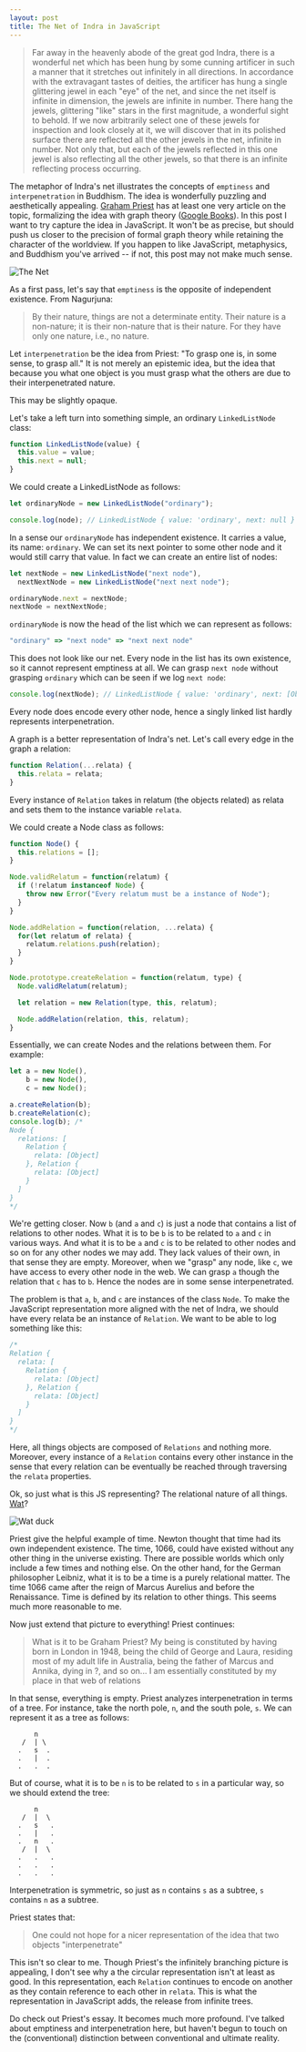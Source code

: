 ```yaml
---
layout: post
title: The Net of Indra in JavaScript
---
```


>Far away in the heavenly abode of the great god Indra, there is a wonderful net which has been hung by some cunning artificer in such a manner that it stretches out infinitely in all directions. In accordance with the extravagant tastes of deities, the artificer has hung a single glittering jewel in each "eye" of the net, and since the net itself is infinite in dimension, the jewels are infinite in number. There hang the jewels, glittering "like" stars in the first magnitude, a wonderful sight to behold. If we now arbitrarily select one of these jewels for inspection and look closely at it, we will discover that in its polished surface there are reflected all the other jewels in the net, infinite in number. Not only that, but each of the jewels reflected in this one jewel is also reflecting all the other jewels, so that there is an infinite reflecting process occurring.

The metaphor of Indra's net illustrates the concepts of `emptiness` and `interpenetration` in Buddhism. The idea is wonderfully puzzling and aesthetically appealing. [Graham Priest](https://www.google.com/search?q=graham+priest&oq=graham+priest&aqs=chrome..69i57j69i60j69i61l2j69i60j35i39.2254j0j4&sourceid=chrome&ie=UTF-8) has at least one very article on the topic, formalizing the idea with graph theory ([Google Books](https://books.google.com/books?id=MMX9CAAAQBAJ&printsec=frontcover&source=gbs_atb#v=onepage&q=indra&f=false)). In this post I want to try capture the idea in JavaScript. It won't be as precise, but should push us closer to the precision of formal graph theory while retaining the character of the worldview. If you happen to like JavaScript, metaphysics, and Buddhism you've arrived -- if not, this post may not make much sense.

![The Net](/img/net_of_indra/net_of_indra.jpg)

As a first pass, let's say that `emptiness` is the opposite of independent existence. From Nagurjuna:

> By their nature, things are not a determinate entity. Their nature is a non-nature; it is their non-nature that is their nature. For they have only one nature, i.e., no nature.

Let `interpenetration` be the idea from Priest: "To grasp one is, in some sense, to grasp all." It is not merely an epistemic idea, but the idea that because you what one object is you must grasp what the others are due to their interpenetrated nature.

This may be slightly opaque.

Let's take a left turn into something simple, an ordinary `LinkedListNode` class:

```javascript
function LinkedListNode(value) {
  this.value = value;
  this.next = null;
}
```

We could create a LinkedListNode as follows:

```javascript
let ordinaryNode = new LinkedListNode("ordinary");

console.log(node); // LinkedListNode { value: 'ordinary', next: null }
```

In a sense our `ordinaryNode` has independent existence. It carries a value, its name: `ordinary`. We can set its next pointer to some other node and it would still carry that value. In fact we can create an entire list of nodes:

```javascript
let nextNode = new LinkedListNode("next node"),
  nextNextNode = new LinkedListNode("next next node");

ordinaryNode.next = nextNode;
nextNode = nextNextNode;
```

`ordinaryNode` is now the head of the list which we can represent as follows:

```javascript
"ordinary" => "next node" => "next next node"
```

This does not look like our net. Every node in the list has its own existence, so it cannot represent emptiness at all. We can grasp `next node` without grasping `ordinary` which can be seen if we log `next node`:

```javascript
console.log(nextNode); // LinkedListNode { value: 'ordinary', next: [Object] }
```

Every node does encode every other node, hence a singly linked list hardly represents interpenetration.

A graph is a better representation of Indra's net. Let's call every edge in the graph a relation:

```javascript
function Relation(...relata) {
  this.relata = relata;
}
```

Every instance of `Relation` takes in relatum (the objects related) as relata
and sets them to the instance variable `relata`.

We could create a Node class as follows:

```javascript
function Node() {
  this.relations = [];
}

Node.validRelatum = function(relatum) {
  if (!relatum instanceof Node) {
    throw new Error("Every relatum must be a instance of Node");
  }
}

Node.addRelation = function(relation, ...relata) {
  for(let relatum of relata) {
    relatum.relations.push(relation);
  }
}

Node.prototype.createRelation = function(relatum, type) {
  Node.validRelatum(relatum);

  let relation = new Relation(type, this, relatum);

  Node.addRelation(relation, this, relatum);
}
```

Essentially, we can create Nodes and the relations between them. For example:

```javascript
let a = new Node(),
    b = new Node(),
    c = new Node();

a.createRelation(b);
b.createRelation(c);
console.log(b); /*
Node {
  relations: [
    Relation {
      relata: [Object]
    }, Relation {
      relata: [Object]
    }
  ]
}
*/
```

We're getting closer. Now `b` (and `a` and `c`) is just a node that contains a list of relations to other nodes. What it is to be `b` is to be related to `a` and `c` in various ways. And what it is to be `a` and `c` is to be related to other nodes and so on for any other nodes we may add. They lack values of their own, in that sense they are empty. Moreover, when we "grasp" any node, like `c`, we have access to every other node in the web. We can grasp `a` though the relation that `c` has to `b`. Hence the nodes are in some sense interpenetrated.

The problem is that `a`, `b`, and `c` are instances of the class `Node`. To make the JavaScript representation more aligned with the net of Indra, we should have every relata be an instance of `Relation`. We want to be able to log something like this:

```javascript
/*
Relation {
  relata: [
    Relation {
      relata: [Object]
    }, Relation {
      relata: [Object]
    }
  ]
}
*/
```
Here, all things objects are composed of `Relations` and nothing more. Moreover, every instance of a `Relation` contains every other instance in the sense that every relation can be eventually be reached through traversing the `relata` properties.

Ok, so just what is this JS representing? The relational nature of all things. [Wat](https://www.destroyallsoftware.com/talks/wat)?

![Wat duck](/img/net_of_indra/rubber_duck.jpg)

Priest give the helpful example of time. Newton thought that time had its own independent existence. The time, 1066, could have existed without any other thing in the universe existing. There are possible worlds which only include a few times and nothing else. On the other hand, for the German philosopher Leibniz, what it is to be a time is a purely relational matter. The time 1066 came after the reign of Marcus Aurelius and before the Renaissance. Time is defined by its relation to other things. This seems much more reasonable to me.

Now just extend that picture to everything! Priest continues:

> What is it to be Graham Priest? My being is constituted by having born in London in 1948, being the child of George and Laura, residing most of my adult life in Australia, being the father of Marcus and Annika, dying in ?, and so on... I am essentially constituted by my place in that web of relations

In that sense, everything is empty. Priest analyzes interpenetration in terms of a tree. For instance, take the north pole, `n`, and the south pole, `s`. We can represent it as a tree as follows:

```text
      n
   /  | \
  .   s  .
  .   |  .
  .   .  .
```

But of course, what it is to be `n` is to be related to `s` in a particular way, so we should extend the tree:

```text
      n
   /  |  \
  .   s   .
  .   |   .
  .   n   .
   /  |  \
  .   .   .
  .   .   .
  .   .   .
```

Interpenetration is symmetric, so just as `n` contains `s` as a subtree, `s` contains `n` as a subtree.

Priest states that:

> One could not hope for a nicer representation of the idea that two objects "interpenetrate"

This isn't so clear to me. Though Priest's the infinitely branching picture is appealing, I don't see why a the circular representation isn't at least as good. In this representation, each `Relation` continues to encode on another as they contain reference to each other in `relata`. This is what the representation in JavaScript adds, the release from infinite trees.

Do check out Priest's essay. It becomes much more profound. I've talked about emptiness and interpenetration here, but haven't begun to touch on the (conventional) distinction between conventional and ultimate reality.
